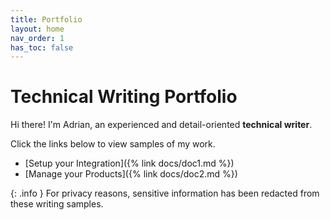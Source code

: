 ```yaml
---
title: Portfolio
layout: home
nav_order: 1
has_toc: false
---
```


# Technical Writing Portfolio

Hi there! I'm Adrian, an experienced and detail-oriented **technical writer**.
 
Click the links below to view samples of my work.

* [Setup your Integration]({% link docs/doc1.md %})
* [Manage your Products]({% link docs/doc2.md %})

{: .info }
For privacy reasons, sensitive information has been redacted from these writing samples.